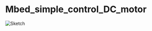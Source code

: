 # Mbed_simple_control_DC_motor




![Sketch](https://user-images.githubusercontent.com/68624655/107952701-ad833200-6fcc-11eb-8caf-dc315597ef1a.png)
